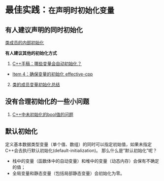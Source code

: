 # 最佳实践：`在声明时初始化变量`

## 有人建议声明的同时初始化
[类成员的内部初始化](https://wizardforcel.gitbooks.io/cpp-11-faq/content/42.html)

**有人建议其他的初始化方式**
1. [C++手稿：哪些变量会自动初始化？](http://harttle.land/2015/10/05/cpp-variable-init.html)
  - [Item 4：确保变量的初始化 effective-cpp](http://harttle.land/2015/07/22/effective-cpp-4.html)
2. [ 类的成员变量初始化总结](http://blog.csdn.net/tham_/article/details/44938731)

## 没有合理初始化的一些小问题
1. [C++中未初始化的bool值的问题](http://www.cnblogs.com/zhaojk2010/p/5973919.html)


## 默认初始化
定义基本数据类型变量（单个值、数组）的同时可以指定初始值，如果未指定C++会去执行默认初始化(default-initialization)。 那么什么是”默认初始化”呢？
- 栈中的变量（函数体中的自动变量）和堆中的变量（动态内存）会保有不确定的值；
- 全局变量和静态变量（包括局部静态变量）会初始化为零。
